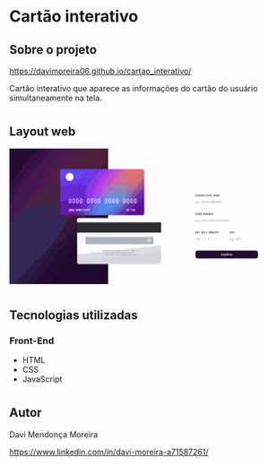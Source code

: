 # Cartão interativo

## Sobre o projeto

https://davimoreira06.github.io/cartao_interativo/

Cartão interativo que aparece as informações do cartão do usuário simultaneamente na tela.

#

## Layout web

<img src="./assets/gif-cartao-interativo.gif">

#

## Tecnologias utilizadas
### Front-End

- HTML
- CSS
- JavaScript

#

## Autor
 
 Davi Mendonça Moreira

https://www.linkedin.com/in/davi-moreira-a71587261/
